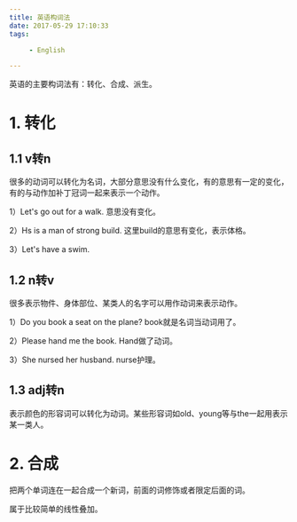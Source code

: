```yaml
---
title: 英语构词法
date: 2017-05-29 17:10:33
tags:

	 - English

---
```


英语的主要构词法有：转化、合成、派生。

# 1. 转化



## 1.1 v转n

很多的动词可以转化为名词，大部分意思没有什么变化，有的意思有一定的变化，有的与动作加补丁冠词一起来表示一个动作。

1）Let's go out for a walk. 意思没有变化。

2）Hs is a man of strong build. 这里build的意思有变化，表示体格。

3）Let's have a swim. 

## 1.2 n转v

很多表示物件、身体部位、某类人的名字可以用作动词来表示动作。

1）Do you book a seat on the plane? book就是名词当动词用了。

2）Please hand me the book. Hand做了动词。

3）She nursed her husband. nurse护理。

## 1.3 adj转n

表示颜色的形容词可以转化为动词。某些形容词如old、young等与the一起用表示某一类人。



# 2. 合成

把两个单词连在一起合成一个新词，前面的词修饰或者限定后面的词。

属于比较简单的线性叠加。



